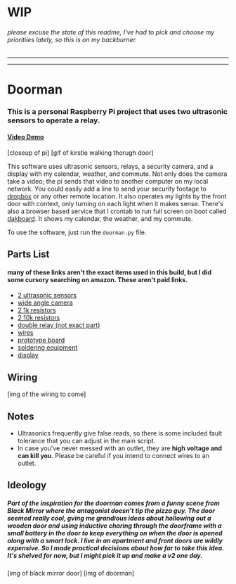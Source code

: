 # **WIP**
###### please excuse the state of this readme, I've had to pick and choose my prioritiies lately, so this is on my backburner. 
---
---
# Doorman
### This is a personal Raspberry Pi project that uses two ultrasonic sensors to operate a relay.
#### [Video Demo](https://www.youtube.com/watch?v=LjEhM52aX-M)
[closeup of pi]
[gif of kirstie walking thorugh door]

This software uses ultrasonic sensors, relays, a security camera, and a display with my calendar, weather, and commute. Not only does the camera take a video; the pi sends that video to another computer on my local network. You could easily add a line to send your security footage to [dropbox](https://www.dropbox.com/developers/documentation/python#tutorial) or any other remote location. It also operates my lights by the front door with context, only turning on each light when it makes sense. There's also a browser based service that I crontab to run full screen on boot called [dakboard](https://www.dakboard.com/site). It shows my calendar, the weather, and my commute.

To use the software, just run the `doorman.py` file.

## Parts List
#### many of these links aren't the exact items used in this build, but I did some cursory searching on amazon. These aren't paid links.
  - [2 ultrasonic sensors](https://www.amazon.com/Ultrasonic-Distance-Measuring-Duemilanove-Raspberry/dp/B01BVCLCQ6/ref=sr_1_3?dchild=1&keywords=rpi+ultrasonic+sensor&qid=1602985706&sr=8-3)
  - [wide angle camera](https://www.amazon.com/Raspberry-Camera-Module-Fisheyes-Webcam/dp/B07T9ZCQLW/ref=sxts_sxwds-bia-wc-drs1_0?crid=116I7YIV8N1NZ&cv_ct_cx=rpi+camera+wide+angle&dchild=1&keywords=rpi+camera+wide+angle&pd_rd_i=B07T9ZCQLW&pd_rd_r=d627d616-146c-48f8-8492-475cdb1a0258&pd_rd_w=SHQpJ&pd_rd_wg=s8F4f&pf_rd_p=ecbfa24d-f48c-4d5c-83aa-9549f4e7c925&pf_rd_r=FDENYN2R5DDP3E79QERT&psc=1&qid=1602985858&sprefix=rpi+wide+an%2Caps%2C145&sr=1-1-f6b8d51f-2c55-4dc3-89ad-0c3639671b2d)
  - [2 1k resistors](https://www.amazon.com/BOJACK-Resistors-Assortment-Thermistor-Photoresistor/dp/B07QXP4KVZ/ref=sr_1_13?dchild=1&keywords=resistors+1k+10k&qid=1602985902&sr=8-13)
  - [2 10k resistors](https://www.amazon.com/BOJACK-Resistors-Assortment-Thermistor-Photoresistor/dp/B07QXP4KVZ/ref=sr_1_13?dchild=1&keywords=resistors+1k+10k&qid=1602985902&sr=8-13)
  - [double relay (not exact part)](https://www.amazon.com/ARCELI-KY-019-Channel-Module-arduino/dp/B07BVXT1ZK/ref=sr_1_5?dchild=1&keywords=arduino+relay&qid=1602985977&sr=8-5)
  - [wires](https://www.amazon.com/WayinTop-Expansion-Raspberry-Solderless-Breadboard/dp/B08736NSPK/ref=sr_1_3?dchild=1&keywords=rpi+wires%5C&qid=1602986050&sr=8-3)
  - [prototype board](https://www.amazon.com/ElectroCookie-Solderable-Breadboard-Electronics-Gold-Plated/dp/B081MSKJJX/ref=sr_1_14?dchild=1&keywords=protoboard&qid=1602987630&sr=8-14)
  - [soldering equipment](https://www.amazon.com/Electronics-Soldering-Portable-Auto-sleep-Thermostatic/dp/B0852XJN11/ref=sr_1_1_sspa?dchild=1&keywords=soldering+iron&qid=1602987773&sr=8-1-spons&psc=1&spLa=ZW5jcnlwdGVkUXVhbGlmaWVyPUEyS0NKT0VRMExNUTkzJmVuY3J5cHRlZElkPUEwNDM2OTQ3MU1ZVU1DUzRSRTlWQiZlbmNyeXB0ZWRBZElkPUEwNDIxNTM3MlBTVEJBQThBMVVSViZ3aWRnZXROYW1lPXNwX2F0ZiZhY3Rpb249Y2xpY2tSZWRpcmVjdCZkb05vdExvZ0NsaWNrPXRydWU=)
  - [display](https://www.amazon.com/ELECROW-Display-1024X600-Function-Raspberry/dp/B01GDMDFZA/ref=sr_1_1_sspa?crid=2RTSG59KNY467&dchild=1&keywords=pi+display&qid=1602988546&sprefix=pi+disp%2Caps%2C150&sr=8-1-spons&psc=1&spLa=ZW5jcnlwdGVkUXVhbGlmaWVyPUFDWlBFNVpLV1YxRjQmZW5jcnlwdGVkSWQ9QTA4MTYzNDgzVDBaWjhBSk9MN0gyJmVuY3J5cHRlZEFkSWQ9QTA4NTE1MDkyVFdNVjdVSUtYSTU4JndpZGdldE5hbWU9c3BfYXRmJmFjdGlvbj1jbGlja1JlZGlyZWN0JmRvTm90TG9nQ2xpY2s9dHJ1ZQ==)

## Wiring
  [img of the wiring to come]
  
## Notes
  - Ultrasonics frequently give false reads, so there is some included fault tolerance that you can adjust in the main script.
  - In case you've never messed with an outlet, they are **high voltage and can kill you**. Please be careful if you intend to connect wires to an outlet.
  
  
## Ideology
##### Part of the inspiration for the doorman comes from a funny scene from Black Mirror where the antagonist doesn't tip the pizza guy. The door seemed really cool, gving me grandious ideas about hollowing out a wooden door and using inductive charing through the doorframe with a small battery in the door to keep everything on when the door is opened along with a smart lock. I live in an apartment and front doors are wildly expensive. So I made practical decisions about how far to take this idea. It's shelved for now, but I might pick it up and make a v2 one day.

[img of black mirror door]
[img of doorman]
